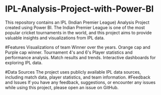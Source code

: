# IPL-Analysis-Project-with-Power-BI
This repository contains an IPL (Indian Premier League) Analysis Project created using Power BI. The Indian Premier League is one of the most popular cricket tournaments in the world, and this project aims to provide valuable insights and visualizations from IPL data.

#Features
Visualizations of team Winner over the years.
Orange cap and Purple cap winner.
Tournament 4's and 6's
Player statistics and performance analysis.
Match results and trends.
Interactive dashboards for exploring IPL data.

#Data Sources
The project uses publicly available IPL data sources, including match data, player statistics, and team information.
#Feedback and Issues
If you have any feedback, suggestions, or encounter any issues while using this project, please open an issue on GitHub.
